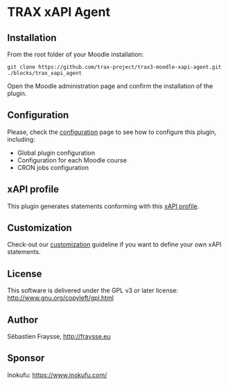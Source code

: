 # TRAX xAPI Agent

## Installation

From the root folder of your Moodle installation:

```shell
git clone https://github.com/trax-project/trax3-moodle-xapi-agent.git ./blocks/trax_xapi_agent
```

Open the Moodle administration page and confirm the installation of the plugin.

## Configuration

Please, check the [configuration](./docs/configuration.md) page to see how to configure this plugin, including:

- Global plugin configuration
- Configuration for each Moodle course
- CRON jobs configuration

## xAPI profile

This plugin generates statements conforming with this [xAPI profile](./docs/xapi-profile.md).

## Customization

Check-out our [customization](./docs/customization.md) guideline if you want to define your own xAPI statements. 

## License

This software is delivered under the GPL v3 or later license: http://www.gnu.org/copyleft/gpl.html 

## Author

Sébastien Fraysse, http://fraysse.eu

## Sponsor

Inokufu: https://www.inokufu.com/


